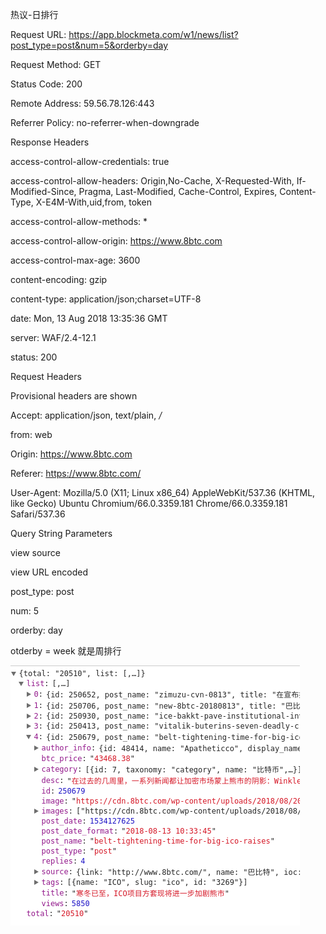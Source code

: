 
热议-日排行

Request URL: https://app.blockmeta.com/w1/news/list?post_type=post&num=5&orderby=day

Request Method: GET

Status Code: 200 

Remote Address: 59.56.78.126:443

Referrer Policy: no-referrer-when-downgrade

Response Headers

access-control-allow-credentials: true

access-control-allow-headers: Origin,No-Cache, X-Requested-With, If-Modified-Since, Pragma, Last-Modified, Cache-Control, Expires, Content-Type, X-E4M-With,uid,from, token

access-control-allow-methods: *

access-control-allow-origin: https://www.8btc.com

access-control-max-age: 3600

content-encoding: gzip

content-type: application/json;charset=UTF-8

date: Mon, 13 Aug 2018 13:35:36 GMT

server: WAF/2.4-12.1

status: 200

Request Headers

Provisional headers are shown

Accept: application/json, text/plain, */*

from: web

Origin: https://www.8btc.com

Referer: https://www.8btc.com/

User-Agent: Mozilla/5.0 (X11; Linux x86_64) AppleWebKit/537.36 (KHTML, like Gecko) Ubuntu Chromium/66.0.3359.181 Chrome/66.0.3359.181 Safari/537.36

Query String Parameters

view source

view URL encoded

post_type: post

num: 5

orderby: day

otderby = week 就是周排行



![Image text](https://github.com/KaiLuZheng/ikongtou/blob/master/ispider/img_folder/json_daylist.png)
